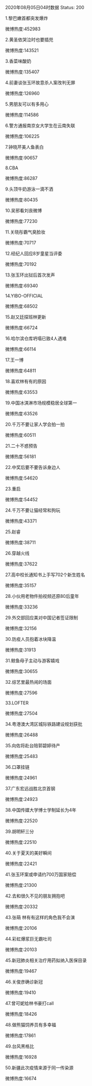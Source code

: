 2020年08月05日04时数据
Status: 200

1.黎巴嫩首都突发爆炸

微博热度:452983

2.黄圣依哭泣时也要插兜

微博热度:143521

3.香菜味酸奶

微博热度:135407

4.前妻谈张玉环故意杀人案改判无罪

微博热度:126960

5.男朋友可以有多用心

微博热度:114586

6.警方通报南京女大学生在云南失联

微博热度:106225

7.钟晓芹美人鱼表白

微博热度:90657

8.CBA

微博热度:86287

9.头顶牛奶游泳一滴不洒

微博热度:80435

10.吴邪看刘丧微博

微博热度:77230

11.关晓彤霸气臭脸妆

微博热度:70717

12.经纪人回应8岁童星当评委

微博热度:70192

13.张玉环出狱后首次发声

微博热度:69340

14.YIBO-OFFICIAL

微博热度:68502

15.赵又廷探班林更新

微博热度:66724

16.哈尔滨仓库坍塌已致4人遇难

微博热度:66114

17.王一博

微博热度:64811

18.喜欢林有有的原因

微博热度:63553

19.中国冰淇淋市场规模稳居全球第一

微博热度:63526

20.千万不要让家人学会拍一拍

微博热度:60511

21.二十不惑预告

微博热度:56181

22.中奖后要不要告诉身边人

微博热度:54620

23.重启

微博热度:54452

24.千万不要让猫经常和狗玩

微博热度:43371

25.赵睿

微博热度:38711

26.穿越火线

微博热度:37622

27.高中校长通知书上手写702个新生姓名

微博热度:35157

28.小伙用老物件拍视频还原80后童年

微博热度:33236

29.外交部回应美对中国记者签证限制

微博热度:32156

30.防疫人员抱着冰块降温

微博热度:31913

31.鲸鱼母子主动与游客嬉戏

微博热度:30655

32.综艺里最热闹的场面

微博热度:27596

33.LOFTER

微博热度:27504

34.粤港澳大湾区城际铁路建设规划获批

微博热度:26488

35.向佐将赴台陪郭碧婷待产

微博热度:25483

36.口罩挂链

微博热度:24961

37.广东宏远战胜北京首钢

微博热度:24923

38.中国传媒大学博士学制延长为4年

微博热度:22520

39.胡明轩三分

微博热度:22510

40.关于夏天的美好瞬间

微博热度:22421

41.张玉环案或申请约700万国家赔偿

微博热度:21300

42.去和很久不见的朋友拥抱吧

微博热度:20332

43.张萌 林有有这样的角色我不会演

微博热度:20106

44.彩虹爆浆巨无霸吐司

微博热度:20103

45.新冠肺炎相关治疗用药拟纳入医保目录

微博热度:19467

46.关俊彦确诊新冠

微博热度:19410

47.曾可妮给林书豪打call

微博热度:18426

48.做熊猫饲养员有多幸福

微博热度:17861

49.台风黑格比

微博热度:16928

50.新疆此次疫情来源于同一传染源

微博热度:16674

